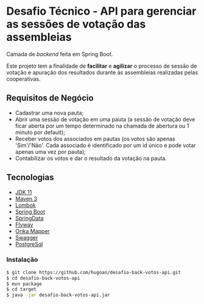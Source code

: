 # Desafio Técnico - API para gerenciar as sessões de votação das assembleias

Camada de *backend* feita em Spring Boot.

Este projeto tem a finalidade de **facilitar** e **agilizar** o processo de sessão de votação e apuração dos resultados durante às assembleias realizadas pelas cooperativas.

## Requisitos de Negócio 
  - Cadastrar uma nova pauta;
  - Abrir uma sessão de votação em uma pauta (a sessão  de votação deve ficar aberta por um tempo
determinado na chamada de abertura ou 1 minuto por default);
  - Receber votos dos associados em pautas (os votos são apenas 'Sim'/'Não'. Cada associado  é
identificado por um id único e pode votar apenas uma vez por pauta);
  - Contabilizar os votos e dar o resultado da votação na pauta.

## Tecnologias
- [JDK 11](https://www.oracle.com/technetwork/java/javase/downloads/java-archive-javase11-5116896.html)
- [Maven 3](https://maven.apache.org)
- [Lombok](https://projectlombok.org/)
- [Spring Boot](https://spring.io/projects/spring-boot)
- [SpringData](https://spring.io/projects/spring-data)
- [Flyway](https://flywaydb.org/)
- [Orika Mapper](http://orika-mapper.github.io/orika-docs/)
- [Swagger](https://swagger.io/)
- [PostgreSql](https://www.postgresql.org/)

### Instalação

```sh
$ git clone https://github.com/hugoan/desafio-back-votos-api.git
$ cd desafio-back-votos-api
$ mvn package
$ cd target
$ java -jar desafio-back-votos-api.jar
```